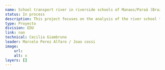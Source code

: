 ```yaml
---
name: School transport river in riverside schools of Manaos/Paraá (Brazil)
status: In process
description: This project focuses on the analysis of the river school transport routes for the riverside schools of Manaos.An estimate of efficient routes will be carried out, taking into account the location of the homes of children and schools.In addition, simulations will be carried out to evaluate the impact of climate change, such as droughts and floods, in accessibility to schools.Similar solution will be implemented.
type: Proyecto
division: EDU
link: nan
technical: Cecilia Giambruno
leader: Marcelo Perez Alfaro / Joao cossi
image: 
    url: 
    alt: x
layers: []
---
```

    